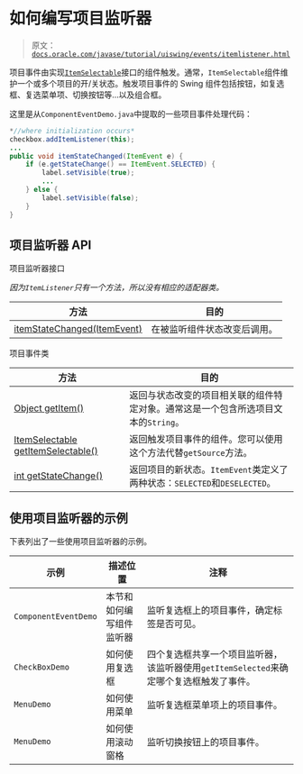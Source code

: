 # 如何编写项目监听器

> 原文：[`docs.oracle.com/javase/tutorial/uiswing/events/itemlistener.html`](https://docs.oracle.com/javase/tutorial/uiswing/events/itemlistener.html)

项目事件由实现[`ItemSelectable`](https://docs.oracle.com/8/docs/api/java/awt/ItemSelectable.html)接口的组件触发。通常，`ItemSelectable`组件维护一个或多个项目的开/关状态。触发项目事件的 Swing 组件包括按钮，如复选框、复选菜单项、切换按钮等...以及组合框。

这里是从`ComponentEventDemo.java`中提取的一些项目事件处理代码：

```java
*//where initialization occurs*
checkbox.addItemListener(this);
...
public void itemStateChanged(ItemEvent e) {
    if (e.getStateChange() == ItemEvent.SELECTED) {
        label.setVisible(true);
        ...
    } else {
        label.setVisible(false);
    }
}

```

## 项目监听器 API

项目监听器接口

*因为`ItemListener`只有一个方法，所以没有相应的适配器类。*

| 方法 | 目的 |
| --- | --- |
| [itemStateChanged(ItemEvent)](https://docs.oracle.com/javase/8/docs/api/java/awt/event/ItemListener.html#itemStateChanged-java.awt.event.ItemEvent-) | 在被监听组件状态改变后调用。 |

项目事件类

| 方法 | 目的 |
| --- | --- |
| [Object getItem()](https://docs.oracle.com/javase/8/docs/api/java/awt/event/ItemEvent.html#getItem--) | 返回与状态改变的项目相关联的组件特定对象。通常这是一个包含所选项目文本的`String`。 |
| [ItemSelectable getItemSelectable()](https://docs.oracle.com/javase/8/docs/api/java/awt/event/ItemEvent.html#getItemSelectable--) | 返回触发项目事件的组件。您可以使用这个方法代替`getSource`方法。 |
| [int getStateChange()](https://docs.oracle.com/javase/8/docs/api/java/awt/event/ItemEvent.html#getStateChange--) | 返回项目的新状态。`ItemEvent`类定义了两种状态：`SELECTED`和`DESELECTED`。 |

## 使用项目监听器的示例

下表列出了一些使用项目监听器的示例。

| 示例 | 描述位置 | 注释 |
| --- | --- | --- |
| `ComponentEventDemo` | 本节和如何编写组件监听器 | 监听复选框上的项目事件，确定标签是否可见。 |
| `CheckBoxDemo` | 如何使用复选框 | 四个复选框共享一个项目监听器，该监听器使用`getItemSelected`来确定哪个复选框触发了事件。 |
| `MenuDemo` | 如何使用菜单 | 监听复选框菜单项上的项目事件。 |
| `MenuDemo` | 如何使用滚动窗格 | 监听切换按钮上的项目事件。 |
